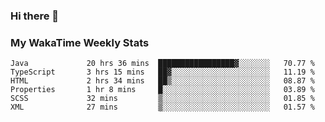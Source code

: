 ### Hi there 👋

<!--
**royschrauwen/royschrauwen** is a ✨ _special_ ✨ repository because its `README.md` (this file) appears on your GitHub profile.

Here are some ideas to get you started:

- 🔭 I’m currently working on ...
- 🌱 I’m currently learning ...
- 👯 I’m looking to collaborate on ...
- 🤔 I’m looking for help with ...
- 💬 Ask me about ...
- 📫 How to reach me: ...
- 😄 Pronouns: ...
- ⚡ Fun fact: ...
-->


### My WakaTime Weekly Stats
<!--START_SECTION:waka-->

```text
Java             20 hrs 36 mins  █████████████████▓░░░░░░░   70.77 %
TypeScript       3 hrs 15 mins   ██▓░░░░░░░░░░░░░░░░░░░░░░   11.19 %
HTML             2 hrs 34 mins   ██▒░░░░░░░░░░░░░░░░░░░░░░   08.87 %
Properties       1 hr 8 mins     █░░░░░░░░░░░░░░░░░░░░░░░░   03.89 %
SCSS             32 mins         ▒░░░░░░░░░░░░░░░░░░░░░░░░   01.85 %
XML              27 mins         ▒░░░░░░░░░░░░░░░░░░░░░░░░   01.57 %
```

<!--END_SECTION:waka-->
